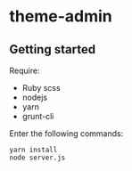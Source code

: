 # theme-admin

## Getting started

Require:
* Ruby scss
* nodejs
* yarn
* grunt-cli

Enter the following commands:

```
yarn install
node server.js
```

